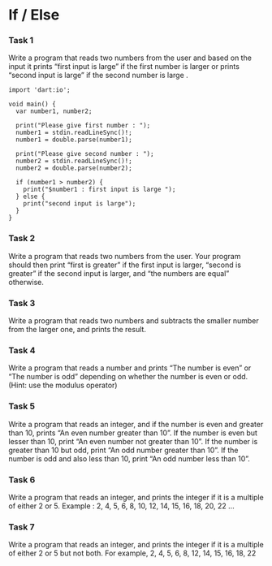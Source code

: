 # If / Else

### Task 1

Write a program that reads two numbers from the user and based on the input it prints “first input is large” if the first number is larger or prints “second input is large” if the second number is large .

```
import 'dart:io';

void main() {
  var number1, number2;

  print("Please give first number : ");
  number1 = stdin.readLineSync()!;
  number1 = double.parse(number1);

  print("Please give second number : ");
  number2 = stdin.readLineSync()!;
  number2 = double.parse(number2);

  if (number1 > number2) {
    print("$number1 : first input is large ");
  } else {
    print("second input is large");
  }
}
```

### Task 2

Write a program that reads two numbers from the user. Your program should then print “first is greater” if the first input is larger,  “second is greater” if the second input is larger,  and “the numbers are equal” otherwise.

### **Task 3**

Write a program that reads two numbers and subtracts the smaller number from the larger one, and prints the result.

### Task 4

Write a program that reads a number and prints “The number is even” or “The number is odd” depending on whether the number is even or odd. (Hint: use the modulus operator)

### Task 5

Write a program that reads an integer, and if the number is even and greater than 10, prints “An even number greater than 10”. If the number is even but lesser than 10, print “An even number not greater than 10”. If the number is greater than 10 but odd, print “An odd number greater than 10”. If the number is odd and also less than 10, print “An odd number less than 10”.

### **Task 6**

Write a program that reads an integer, and prints the integer if it is a multiple of either 2 or 5. Example : 2, 4, 5, 6, 8, 10, 12, 14, 15, 16, 18, 20, 22 …

### Task 7

Write a program that reads an integer, and prints the integer if it is a multiple of either 2 or 5 but not both. For example, 2, 4, 5, 6, 8, 12, 14, 15, 16, 18, 22
